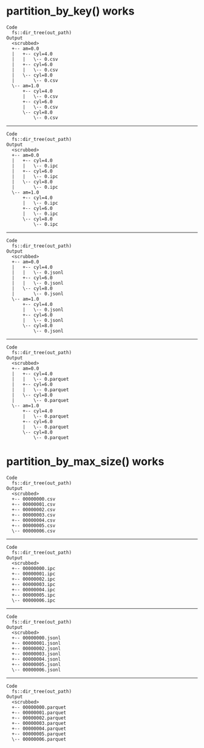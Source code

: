# partition_by_key() works

    Code
      fs::dir_tree(out_path)
    Output
      <scrubbed>
      +-- am=0.0
      |   +-- cyl=4.0
      |   |   \-- 0.csv
      |   +-- cyl=6.0
      |   |   \-- 0.csv
      |   \-- cyl=8.0
      |       \-- 0.csv
      \-- am=1.0
          +-- cyl=4.0
          |   \-- 0.csv
          +-- cyl=6.0
          |   \-- 0.csv
          \-- cyl=8.0
              \-- 0.csv

---

    Code
      fs::dir_tree(out_path)
    Output
      <scrubbed>
      +-- am=0.0
      |   +-- cyl=4.0
      |   |   \-- 0.ipc
      |   +-- cyl=6.0
      |   |   \-- 0.ipc
      |   \-- cyl=8.0
      |       \-- 0.ipc
      \-- am=1.0
          +-- cyl=4.0
          |   \-- 0.ipc
          +-- cyl=6.0
          |   \-- 0.ipc
          \-- cyl=8.0
              \-- 0.ipc

---

    Code
      fs::dir_tree(out_path)
    Output
      <scrubbed>
      +-- am=0.0
      |   +-- cyl=4.0
      |   |   \-- 0.jsonl
      |   +-- cyl=6.0
      |   |   \-- 0.jsonl
      |   \-- cyl=8.0
      |       \-- 0.jsonl
      \-- am=1.0
          +-- cyl=4.0
          |   \-- 0.jsonl
          +-- cyl=6.0
          |   \-- 0.jsonl
          \-- cyl=8.0
              \-- 0.jsonl

---

    Code
      fs::dir_tree(out_path)
    Output
      <scrubbed>
      +-- am=0.0
      |   +-- cyl=4.0
      |   |   \-- 0.parquet
      |   +-- cyl=6.0
      |   |   \-- 0.parquet
      |   \-- cyl=8.0
      |       \-- 0.parquet
      \-- am=1.0
          +-- cyl=4.0
          |   \-- 0.parquet
          +-- cyl=6.0
          |   \-- 0.parquet
          \-- cyl=8.0
              \-- 0.parquet

# partition_by_max_size() works

    Code
      fs::dir_tree(out_path)
    Output
      <scrubbed>
      +-- 00000000.csv
      +-- 00000001.csv
      +-- 00000002.csv
      +-- 00000003.csv
      +-- 00000004.csv
      +-- 00000005.csv
      \-- 00000006.csv

---

    Code
      fs::dir_tree(out_path)
    Output
      <scrubbed>
      +-- 00000000.ipc
      +-- 00000001.ipc
      +-- 00000002.ipc
      +-- 00000003.ipc
      +-- 00000004.ipc
      +-- 00000005.ipc
      \-- 00000006.ipc

---

    Code
      fs::dir_tree(out_path)
    Output
      <scrubbed>
      +-- 00000000.jsonl
      +-- 00000001.jsonl
      +-- 00000002.jsonl
      +-- 00000003.jsonl
      +-- 00000004.jsonl
      +-- 00000005.jsonl
      \-- 00000006.jsonl

---

    Code
      fs::dir_tree(out_path)
    Output
      <scrubbed>
      +-- 00000000.parquet
      +-- 00000001.parquet
      +-- 00000002.parquet
      +-- 00000003.parquet
      +-- 00000004.parquet
      +-- 00000005.parquet
      \-- 00000006.parquet

